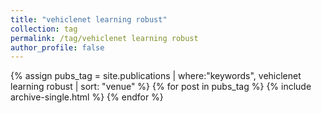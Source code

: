 ```yaml
---
title: "vehiclenet learning robust"
collection: tag
permalink: /tag/vehiclenet learning robust
author_profile: false
---
```

{% assign pubs_tag = site.publications | where:"keywords", vehiclenet learning robust | sort: "venue" %}
{% for post in pubs_tag %}
  {% include archive-single.html %}
{% endfor %}
